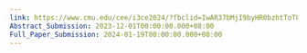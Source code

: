 ```yaml
---
link: https://www.cmu.edu/cee/i3ce2024/?fbclid=IwAR37bMjI9byHR0bzhtToT8qlKf6bA06AVwkGhYj4qGFgrZuxCQjighGhJZY
Abstract_Submission: 2023-12-01T00:00:00.000+08:00
Full_Paper_Submission: 2024-01-19T00:00:00.000+08:00
---
```

